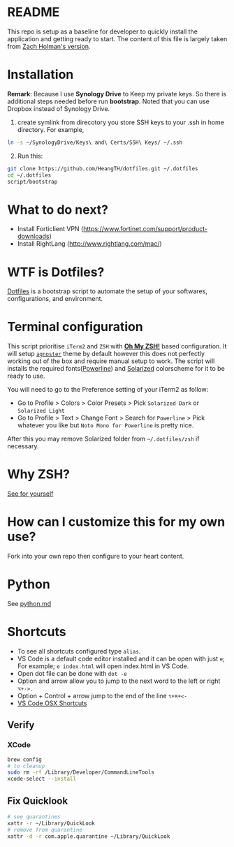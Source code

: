 # README

This repo is setup as a baseline for developer to quickly install the application and getting ready to start. The content of this file is largely taken from [Zach Holman's version](https://github.com/holman/dotfiles).

# Installation

**Remark**: Because I use **Synology Drive** to Keep my private keys. So there is additional steps needed before run **bootstrap**. Noted that you can use Dropbox instead of Synology Drive.

1. create symlink from direcotory you store SSH keys to your .ssh in home directory. For example,

```sh
ln -s ~/SynologyDrive/Keys\ and\ Certs/SSH\ Keys/ ~/.ssh
```

2. Run this:

```sh
git clone https://github.com/HeangTH/dotfiles.git ~/.dotfiles
cd ~/.dotfiles
script/bootstrap
```

# What to do next?

- Install Forticlient VPN (https://www.fortinet.com/support/product-downloads)
- Install RightLang (http://www.rightlang.com/mac/)

# WTF is Dotfiles?

[Dotfiles](https://dotfiles.github.io/) is a bootstrap script to automate the setup of your softwares, configurations, and environment.

# Terminal configuration

This script prioritise `iTerm2` and `ZSH` with [**Oh My ZSH!**](https://github.com/robbyrussell/oh-my-zsh) based configuration. It will setup [`agnoster`](https://github.com/agnoster/agnoster-zsh-theme) theme by default however this does not perfectly working out of the box and require manual setup to work. The script will installs the required fonts([Powerline](https://github.com/powerline/fonts)) and [Solarized](https://ethanschoonover.com/solarized/) colorscheme for it to be ready to use.

You will need to go to the Preference setting of your iTerm2 as follow:

- Go to Profile > Colors > Color Presets > Pick `Solarized Dark` or `Solarized Light`
- Go to Profile > Text > Change Font > Search for `Powerline` > Pick whatever you like but `Noto Mono for Powerline` is pretty nice.

After this you may remove Solarized folder from `~/.dotfiles/zsh` if necessary.

# Why ZSH?

[See for yourself](https://www.slideshare.net/jaguardesignstudio/why-zsh-is-cooler-than-your-shell-16194692?ref=http://zpalexander.com/switching-to-zsh/)

# How can I customize this for my own use?

Fork into your own repo then configure to your heart content.

# Python

See [python.md](python.md)

# Shortcuts

- To see all shortcuts configured type `alias`.
- VS Code is a default code editor installed and it can be open with just `e`; For example; `e index.html` will open index.html in VS Code.
- Open dot file can be done with `dot -e`
- Option and arrow allow you to jump to the next word to the left or right `⌥+->`.
- Option + Control + arrow jump to the end of the line `⌥+⌘+<-`
- [VS Code OSX Shortcuts](https://code.visualstudio.com/shortcuts/keyboard-shortcuts-macos.pdf)

## Verify

### XCode

```bash
brew config
# to cleanup
sudo rm -rf /Library/Developer/CommandLineTools
xcode-select --install
```

## Fix Quicklook

```bash
# see quarantines
xattr -r ~/Library/QuickLook
# remove from quarantine
xattr -d -r com.apple.quarantine ~/Library/QuickLook
```
